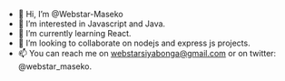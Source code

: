 - 👋 Hi, I’m @Webstar-Maseko
- 👀 I’m interested in Javascript and Java.
- 🌱 I’m currently learning React.
- 💞️ I’m looking to collaborate on nodejs and  express js projects.
- 📫 You can reach me on webstarsiyabonga@gmail.com or on twitter: @webstar_maseko.

<!---
Webstar-Maseko/Webstar-Maseko is a ✨ special ✨ repository because its `README.md` (this file) appears on your GitHub profile.
You can click the Preview link to take a look at your changes.
--->
